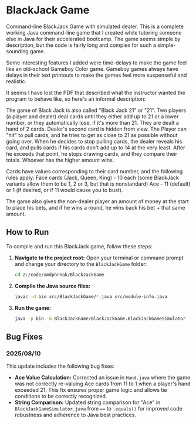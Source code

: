 # BlackJack Game

Command-line BlackJack Game with simulated dealer. This is a complete working Java command-line game that I created while tutoring someone else in Java for their accelerated bootcamp. The game seems simple by description, but the code is fairly long and complex for such a simple-sounding game.

Some interesting features I added were time-delays to make the game feel like an old-school Gameboy Color game. Gameboy games always have delays in their text printouts to make the games feel more suspenseful and realistic.

It seems I have lost the PDF that described what the instructor wanted the program to behave like, so here's an informal description:

The game of Black Jack is also called "Black Jack 21" or "21". Two players (a player and dealer) deal cards until they either add up to 21 or a lower number, or they automatically lose, if it's more than 21. They are dealt a hand of 2 cards. Dealer's second card is hidden from view. The Player can "hit" to pull cards, and he tries to get as close to 21 as possible without going over. When he decides to stop pulling cards, the dealer reveals his card, and pulls cards if his cards don't add up to 14 at the very least. After he exceeds that point, he stops drawing cards, and they compare their totals. Whoever has the higher amount wins.

Cards have values corresponding to their card number, and the following rules apply: Face cards (Jack, Queen, King) - 10 each (some BlackJack variants allow them to be 1, 2 or 3, but that is nonstandard) Ace - 11 (default) or 1 (if desired, or if 11 would cause you to bust).

The game also gives the non-dealer player an amount of money at the start to place his bets, and if he wins a round, he wins back his bet + that same amount.



## How to Run

To compile and run this BlackJack game, follow these steps:

1. **Navigate to the project root:** Open your terminal or command prompt and change your directory to the `BlackJackGame` folder:

   ```sh
   cd z:/code/amdphreak/BlackJackGame
   ```

2. **Compile the Java source files:**

   ```sh
   javac -d bin src/BlackJackGame/*.java src/module-info.java
   ```

3. **Run the game:**

   ```sh
   java -p bin -m BlackJackGame/BlackJackGame.BlackJackGameSimulator
   ```

## Bug Fixes

### 2025/08/10

This update includes the following bug fixes:

* **Ace Value Calculation:** Corrected an issue in `Hand.java` where the game was not correctly re-valuing Ace cards from 11 to 1 when a player's hand exceeded 21. This fix ensures proper game logic and allows tie conditions to be correctly recognized.
* **String Comparison:** Updated string comparison for "Ace" in `BlackJackGameSimulator.java` from `==` to `.equals()` for improved code robustness and adherence to Java best practices.
